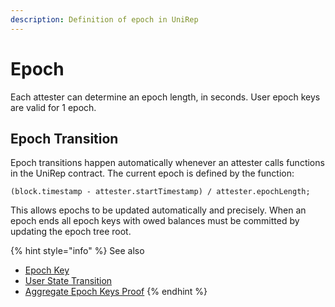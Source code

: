 ```yaml
---
description: Definition of epoch in UniRep
---
```


# Epoch

Each attester can determine an epoch length, in seconds. User epoch keys are valid for 1 epoch.

## Epoch Transition

Epoch transitions happen automatically whenever an attester calls functions in the UniRep contract. The current epoch is defined by the function:

```solidity
(block.timestamp - attester.startTimestamp) / attester.epochLength;
```

This allows epochs to be updated automatically and precisely. When an epoch ends all epoch keys with owed balances must be committed by updating the epoch tree root.

{% hint style="info" %}
See also

* [Epoch Key](epoch-key.md)
* [User State Transition](user-state-transition.md)
* [Aggregate Epoch Keys Proof](../circuits/README.md)
{% endhint %}
